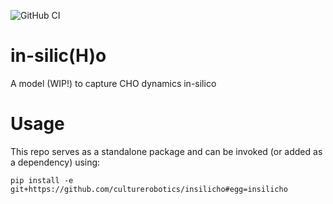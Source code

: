 ![GitHub CI](https://github.com/github/docs/actions/workflows/python_tests.yml/badge.svg)

# in-silic(H)o
A model (WIP!) to capture CHO dynamics in-silico

# Usage
This repo serves as a standalone package and can be invoked (or added as a dependency) using:

`pip install -e git+https://github.com/culturerobotics/insilicho#egg=insilicho`
